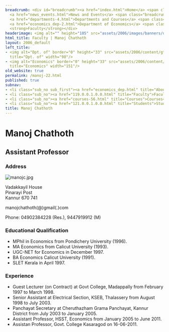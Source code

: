 ```yaml
---
breadcrumb: <div id="breadcrumb"><a href="index.html">Home</a> <span class="breadcrumb_spacer">&gt;</span>
  <a href="news_events.html">News and Events</a> <span class="breadcrumb_spacer">&gt;</span>
  <a href="departments-4.html">Departments and Courses</a> <span class="breadcrumb_spacer">&gt;</span>
  <a href="economics_dep-2.html">Department of Economics</a> <span class="breadcrumb_spacer">&gt;</span>
  <strong>Faculty</strong></div>
headerimage: <img alt="" height="105" src="assets/2006/images/banners/departments.jpg" width="472"/>
html_title: Faculty | Manoj Chathoth
layout: 2006_default
left_title:
- <img alt="Dpt. of" border="0" height="33" src="assets/2006/content/gt/fcb6421c7c62628408190d4ca84029e5.png"
  title="Dpt. of" width="98"/>
- <img alt="Economics" border="0" height="33" src="assets/2006/content/gt/e29ea5df62b2d34de5752aabc2a4da7f.png"
  title="Economics" width="151"/>
old_website: true
permalink: /manoj-22.html
published: true
subnav:
- <li class="sub_no sub_first"><a href="economics_dep.html" title="About">About</a></li>
- <li class="sub_no"><a href="119.0.0.1.0.0.html" title="Faculty">Faculty</a></li>
- <li class="sub_no"><a href="courses-56.html" title="Courses">Courses</a></li>
- <li class="sub_no"><a href="121.0.0.1.0.0.html" title="Students">Students</a></li>
title: Manoj Chathoth
---
```


# Manoj Chathoth

## Assistant Professor

### Address

![manojc.jpg](assets/2006/content/assets/2006/images/c4a3878d28cc08d4354fb8c718bb18bc.jpg)

Vadakkayil House  
Pinarayi Post  
Kannur 670 741  
  
manojchathoth(@)gmail(.)com  
  
Phone: 04902384228 (Res.), 9447919912 (M)

### Educational Qualification

  * MPhil in Economics from Pondichery University (1996).
  * MA Economics from Calicut University (1993).
  * UGC-NET for Economics in December 1997.
  * BA Economics Calicut University (1991).
  * SLET Kerala in April 1997.

### Experience

  * Guest Lecturer (on Contract) at Govt College, Madappally from February 1997 to March 1998.
  * Senior Assistant at Electrical Section, KSEB, Thalassery from August 1998 to July 2003.
  * Panchayat Secretary at Cheruthazham Grama Panchayat, Kannur District from July 2003 to January 2005.
  * Assistant Professor, HSST, Economics from January 2005 to June 2011.
  * Assistan Professor, Govt. College Kasaragod on 16-06-2011.